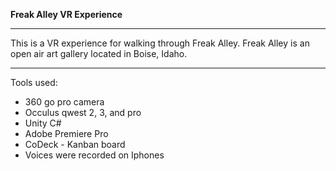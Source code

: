 **Freak Alley VR Experience**

---

This is a VR experience for walking through Freak Alley.  Freak Alley is an  open air art gallery located in Boise, Idaho.


---

Tools used:

* 360 go pro camera
* Occulus qwest 2, 3, and pro
* Unity C#
* Adobe Premiere Pro
* CoDeck - Kanban board
* Voices were recorded on Iphones
